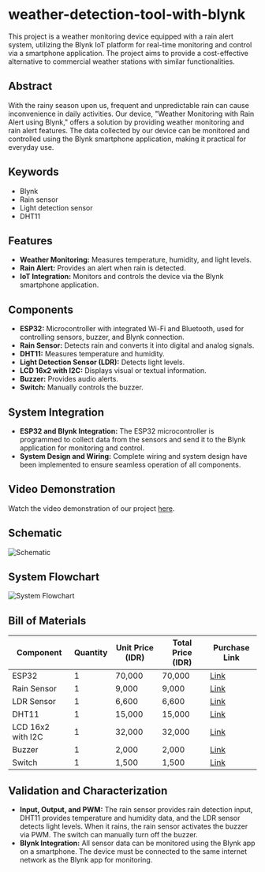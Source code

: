# weather-detection-tool-with-blynk

This project is a weather monitoring device equipped with a rain alert system, utilizing the Blynk IoT platform for real-time monitoring and control via a smartphone application. The project aims to provide a cost-effective alternative to commercial weather stations with similar functionalities.

## Abstract
With the rainy season upon us, frequent and unpredictable rain can cause inconvenience in daily activities. Our device, "Weather Monitoring with Rain Alert using Blynk," offers a solution by providing weather monitoring and rain alert features. The data collected by our device can be monitored and controlled using the Blynk smartphone application, making it practical for everyday use.

## Keywords
- Blynk
- Rain sensor
- Light detection sensor
- DHT11

## Features
- **Weather Monitoring:** Measures temperature, humidity, and light levels.
- **Rain Alert:** Provides an alert when rain is detected.
- **IoT Integration:** Monitors and controls the device via the Blynk smartphone application.

## Components
- **ESP32:** Microcontroller with integrated Wi-Fi and Bluetooth, used for controlling sensors, buzzer, and Blynk connection.
- **Rain Sensor:** Detects rain and converts it into digital and analog signals.
- **DHT11:** Measures temperature and humidity.
- **Light Detection Sensor (LDR):** Detects light levels.
- **LCD 16x2 with I2C:** Displays visual or textual information.
- **Buzzer:** Provides audio alerts.
- **Switch:** Manually controls the buzzer.

## System Integration
- **ESP32 and Blynk Integration:** The ESP32 microcontroller is programmed to collect data from the sensors and send it to the Blynk application for monitoring and control.
- **System Design and Wiring:** Complete wiring and system design have been implemented to ensure seamless operation of all components.

## Video Demonstration
Watch the video demonstration of our project [here](https://youtu.be/XOnppKJMeDY).


## Schematic

![Schematic](images/schematic.png)

## System Flowchart

![System Flowchart](images/flowchart.png)


## Bill of Materials
| Component           | Quantity | Unit Price (IDR) | Total Price (IDR) | Purchase Link |
|---------------------|----------|------------------|-------------------|---------------|
| ESP32               | 1        | 70,000           | 70,000            | [Link](https://www.tokopedia.com/hwthinker/esp32-esp-32-wifi-bluetooth-dual-core-development-board-usb-type-c-esp32?extParam=ivf%3Dfalse&src=topads) |
| Rain Sensor         | 1        | 9,000            | 9,000             | [Link](https://www.tokopedia.com/aisyahsa/md0127-sensor-cuaca-air-hujan-rain-arduino-raspberry-pi-md-0127-module?extParam=ivf%3Dfalse&src=search) |
| LDR Sensor          | 1        | 6,600            | 6,600             | [Link](https://www.tokopedia.com/cncstorebandung/cnc-photosenstive-light-ldr-resistance-sensor-cahaya-module?extParam=ivf%3Dfalse&src=search) |
| DHT11               | 1        | 15,000           | 15,000            | [Link](https://www.tokopedia.com/mechatron/dht11-dht-11-dht-11-sensor-suhu-lembab-temperature-humidity-arduino?extParam=ivf%3Dfalse&src=topads) |
| LCD 16x2 with I2C   | 1        | 32,000           | 32,000            | [Link](https://www.tokopedia.com/cncstorebandung/cnc-lcd-1602-char-blue-backlight-with-i2c-serial-interface-module?extParam=ivf%3Dfalse&src=search&refined=true) |
| Buzzer              | 1        | 2,000            | 2,000             | [Link](https://www.tokopedia.com/anugrah-solo/active-buzzer-5v-buser-aktif-5v?extParam=ivf%3Dfalse&src=search) |
| Switch              | 1        | 1,500            | 1,500             | [Link](https://www.tokopedia.com/nivico-online/mini-rocket-switch-kcd5-101-high-quality?extParam=ivf%3Dfalse&src=search) |

## Validation and Characterization
- **Input, Output, and PWM:** The rain sensor provides rain detection input, DHT11 provides temperature and humidity data, and the LDR sensor detects light levels. When it rains, the rain sensor activates the buzzer via PWM. The switch can manually turn off the buzzer.
- **Blynk Integration:** All sensor data can be monitored using the Blynk app on a smartphone. The device must be connected to the same internet network as the Blynk app for monitoring.

